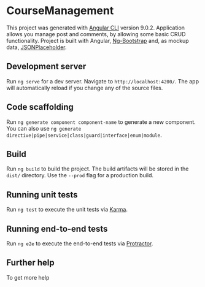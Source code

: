 # CourseManagement

This project was generated with [Angular CLI](https://github.com/angular/angular-cli) version 9.0.2.  Application allows you manage post and comments, by allowing some basic CRUD functionality.  Project is built with Angular, [Ng-Bootstrap](https://ng-bootstrap.github.io/#/home) and, as mockup data, [JSONPlaceholder](https://jsonplaceholder.typicode.com/).


## Development server

Run `ng serve` for a dev server. Navigate to `http://localhost:4200/`. The app will automatically reload if you change any of the source files.

## Code scaffolding

Run `ng generate component component-name` to generate a new component. You can also use `ng generate directive|pipe|service|class|guard|interface|enum|module`.

## Build

Run `ng build` to build the project. The build artifacts will be stored in the `dist/` directory. Use the `--prod` flag for a production build.

## Running unit tests

Run `ng test` to execute the unit tests via [Karma](https://karma-runner.github.io).

## Running end-to-end tests

Run `ng e2e` to execute the end-to-end tests via [Protractor](http://www.protractortest.org/).

## Further help

To get more help
<!--stackedit_data:
eyJoaXN0b3J5IjpbLTEyMDc2OTExMDQsNzA1MTg5NDA3XX0=
-->